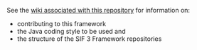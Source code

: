See the [wiki associated with this repository](https://github.com/Access4Learning/sif3-framework-java/wiki) for information on: 

* contributing to this framework 
* the Java coding style to be used and
* the structure of the SIF 3 Framework repositories
